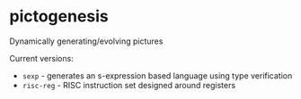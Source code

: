 pictogenesis
============

Dynamically generating/evolving pictures

Current versions:
- `sexp` - generates an s-expression based language using type verification
- `risc-reg` - RISC instruction set designed around registers

